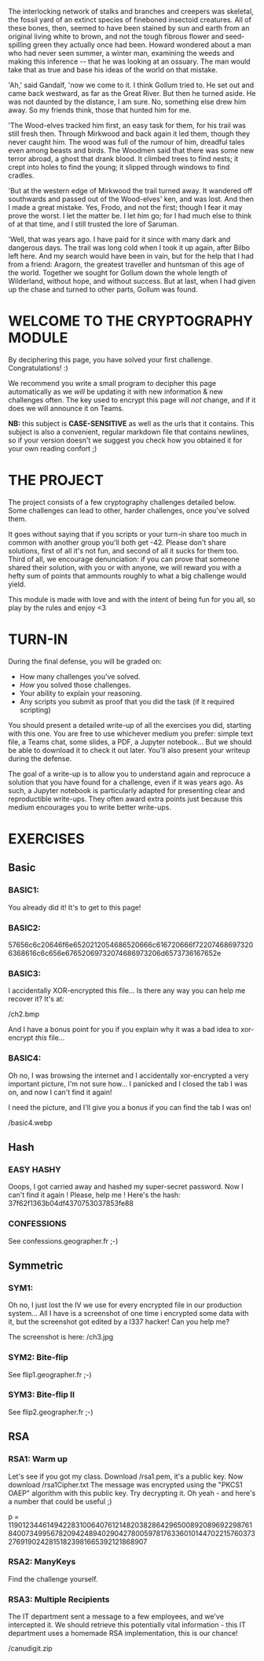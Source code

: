 The interlocking network of stalks and branches and creepers was skeletal, the fossil yard of an
extinct species of fineboned insectoid creatures. All of these bones, then, seemed to have been
stained by sun and earth from an original living white to brown, and not the tough fibrous flower
and seed-spilling green they actually once had been. Howard wondered about a man who had never seen
summer, a winter man, examining the weeds and making this inference -- that he was looking at an
ossuary. The man would take that as true and base his ideas of the world on that mistake.

'Ah,' said Gandalf, 'now we come to it. I think Gollum tried to. He set out and came back westward,
as far as the Great River. But then he turned aside. He was not daunted by the distance, I am sure.
No, something else drew him away. So my friends think, those that hunted him for me.

'The Wood-elves tracked him first, an easy task for them, for his trail was still fresh then.
Through Mirkwood and back again it led them, though they never caught him. The wood was full of the
rumour of him, dreadful tales even among beasts and birds. The Woodmen said that there was some new
terror abroad, a ghost that drank blood. It climbed trees to find nests; it crept into holes to find
the young; it slipped through windows to find cradles.

'But at the western edge of Mirkwood the trail turned away. It wandered off southwards and passed
out of the Wood-elves' ken, and was lost. And then I made a great mistake. Yes, Frodo, and not the
first; though I fear it may prove the worst. I let the matter be. I let him go; for I had much else
to think of at that time, and I still trusted the lore of Saruman.

'Well, that was years ago. I have paid for it since with many dark and dangerous days. The trail was
long cold when I took it up again, after Bilbo left here. And my search would have been in vain, but
for the help that I had from a friend: Aragorn, the greatest traveller and huntsman of this age of
the world. Together we sought for Gollum down the whole length of Wilderland, without hope, and
without success. But at last, when I had given up the chase and turned to other parts, Gollum was
found.


# WELCOME TO THE CRYPTOGRAPHY MODULE

By deciphering this page, you have solved your first challenge. Congratulations! :)

We recommend you write a small program to decipher this page automatically as we *will* be updating
it with new information & new challenges often. The key used to encrypt this page will *not* change,
and if it does we will announce it on Teams.

**NB:** this subject is **CASE-SENSITIVE** as well as the urls that it contains. This subject is
also a convenient, regular markdown file that contains newlines, so if your version doesn't we
suggest you check how you obtained it for your own reading confort ;)


# THE PROJECT

The project consists of a few cryptography challenges detailed below. Some challenges can lead to
other, harder challenges, once you've solved them.

It goes without saying that if you scripts or your turn-in share too much in common with another
group you'll both get -42. Please don't share solutions, first of all it's not fun, and second of
all it sucks for them too. Third of all, we encourage denunciation: if you can prove that someone
shared their solution, with you or with anyone, we will reward you with a hefty sum of points that
ammounts roughly to what a big challenge would yield.

This module is made with love and with the intent of being fun for you all, so play by the rules and
enjoy <3


# TURN-IN

During the final defense, you will be graded on:

- How many challenges you've solved.
- *How* you solved those challenges.
- Your ability to explain your reasoning.
- Any scripts you submit as proof that you did the task (if it required scripting)

You should present a detailed write-up of all the exercises you did, starting with this one. You are
free to use whichever medium you prefer: simple text file, a Teams chat, some slides, a PDF, a 
Jupyter notebook... But we should be able to download it to check it out later. You'll also present
your writeup during the defense.

The goal of a write-up is to allow you to understand again and reprocuce a solution that you have
found for a challenge, even if it was years ago. As such, a Jupyter notebook is particularly adapted
for presenting clear and reproductible write-ups. They often award extra points just because this
medium encourages you to write better write-ups.


# EXERCISES

## Basic

### BASIC1:

You already did it! It's to get to this page!


### BASIC2:

57656c6c20646f6e6520212054686520666c616720666f722074686973206368616c6c656e67652069732074686973206d6573736167652e


### BASIC3:

I accidentally XOR-encrypted this file... Is there any way you can help me recover it? It's at:

/ch2.bmp

And I have a bonus point for you if you explain why it was a bad idea to xor-encrypt *this* file...


### BASIC4:

Oh no, I was browsing the internet and I accidentally xor-encrypted a very important picture, I'm
not sure how... I panicked and I closed the tab I was on, and now I can't find it again!

I need the picture, and I'll give you a bonus if you can find the tab I was on!

/basic4.webp


## Hash

### EASY HASHY

Ooops, I got carried away and hashed my super-secret password. Now I can't find it again ! Please,
help me ! Here's the hash: 37f62f1363b04df4370753037853fe88


### CONFESSIONS

See confessions.geographer.fr ;-)


## Symmetric

### SYM1:

Oh no, I just lost the IV we use for every encrypted file in our production system... All I have is
a screenshot of one time i encrypted some data with it, but the screenshot got edited by a l337
hacker! Can you help me?

The screenshot is here: /ch3.jpg


### SYM2: Bite-flip

See flip1.geographer.fr ;-)


### SYM3: Bite-flip II

See flip2.geographer.fr ;-)


## RSA

### RSA1: Warm up

Let's see if you got my class. Download /rsa1.pem, it's a public key.
Now download /rsa1Cipher.txt
The message was encrypted using the "PKCS1 OAEP" algorithm with this public key. Try decrypting it.
Oh yeah - and here's a number that could be useful ;)

p = 11901234461494228310064076121482038286429650089208969229876184007349956782094248940290427800597817633601014470221576037327691902428151823981665392121868907


### RSA2: ManyKeys

Find the challenge yourself.


### RSA3: Multiple Recipients

The IT department sent a message to a few employees, and we've intercepted it. We should retrieve
this potentially vital information - this IT department uses a homemade RSA implementation, this is
our chance!

/canudigit.zip
